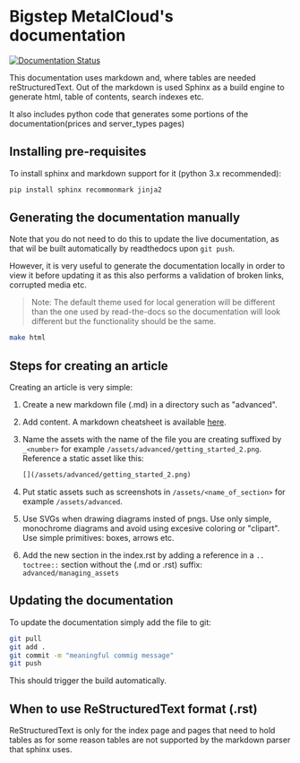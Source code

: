 # Bigstep MetalCloud's documentation

[![Documentation Status](https://readthedocs.com/projects/metalsoft-metalcloud/badge/?version=latest&token=78a1dbdaa78397a8f32f7cf0043bb9b9dbbfd80d626613482bfe49eee6e950e1)](https://metalsoft-metalcloud.readthedocs-hosted.com/en/latest/?badge=latest)

This documentation uses markdown and, where tables are needed reStructuredText. Out of the markdown is used Sphinx as a build engine to generate html, table of contents, search indexes etc. 

It also includes python code that generates some portions of the documentation(prices and server_types pages)


## Installing pre-requisites

To install sphinx and markdown support for it (python 3.x recommended):

```bash
pip install sphinx recommonmark jinja2
```

## Generating the documentation manually

Note that you do not need to do this to update the live documentation, as that wil be built automatically by readthedocs upon `git push`.

However, it is very useful to generate the documentation locally in order to view it before updating it as this also performs a validation of broken links, corrupted media etc.

>Note: The default theme used for local generation will be different than the one used by read-the-docs so the documentation will look different but the functionality should be the same.

```bash
make html
```

## Steps for creating an article

Creating an article is very simple:

1. Create a new markdown file (.md) in a directory such as "advanced".
2. Add content. A markdown cheatsheet is available [here](https://github.com/adam-p/markdown-here/wiki/Markdown-Cheatsheet).
4. Name the assets with the name of the file you are creating suffixed by `_<number>`  for example `/assets/advanced/getting_started_2.png`. Reference a static asset like this:
    ```markdown
    [](/assets/advanced/getting_started_2.png)
    ```
3. Put static assets such as screenshots in `/assets/<name_of_section>` for example `/assets/advanced`. 

4. Use SVGs when drawing diagrams insted of pngs. Use only simple, monochrome diagrams and avoid using excesive coloring or "clipart". Use simple primitives: boxes, arrows etc. 
5. Add the new section in the index.rst by adding a
reference in a `.. toctree::` section without the (.md or .rst) suffix: `advanced/managing_assets`

## Updating the documentation

To update the documentation simply add the file to git:

```bash
git pull
git add .
git commit -m "meaningful commig message"
git push
```

This should trigger the build automatically.

##  When to use ReStructuredText format (.rst)
ReStructuredText is only for the index page and pages that need to hold tables as for some reason tables are not supported by the markdown parser that sphinx uses.

